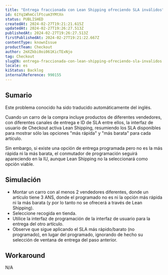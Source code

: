 ```yaml
---
title: "Entrega fraccionada con Lean Shipping ofreciendo SLA inválidos"
id: 61Yq1WhmCclFtcum3YMtXn
status: PUBLISHED
createdAt: 2024-02-27T19:21:21.615Z
updatedAt: 2024-02-27T19:26:27.513Z
publishedAt: 2024-02-27T19:26:27.513Z
firstPublishedAt: 2024-02-27T19:21:22.667Z
contentType: knownIssue
productTeam: Checkout
author: 2mXZkbi0oi061KicTExNjo
tag: Checkout
slugEN: entrega-fraccionada-con-lean-shipping-ofreciendo-sla-invalidos
locale: es
kiStatus: Backlog
internalReference: 990155
---
```


## Sumario

<div class="alert alert-info">
  <p>Este problema conocido ha sido traducido automáticamente del inglés.</p>
</div>


Cuando un carro de la compra incluye productos de diferentes vendedores, con diferentes canales de entrega e ID de SLA entre ellos, la interfaz de usuario de Checkout activa Lean Shipping, resumiendo los SLA disponibles para mostrar sólo las opciones "más rápida" y "más barata" para cada artículo.

Sin embargo, si existe una opción de entrega programada pero no es la más rápida ni la más barata, el conmutador de programación seguirá apareciendo en la IU, aunque Lean Shipping no la seleccionará como opción viable.



## Simulación



- Montar un carro con al menos 2 vendedores diferentes, donde un artículo tiene 3 ANS, donde el programado no es ni la opción más rápida ni la más barata (y por lo tanto no se ofrecerá a través de Lean Shipping).
- Seleccione recogida en tienda.
- Utilice la interfaz de programación de la interfaz de usuario para la entrega del otro artículo.
- Observe que sigue aplicando el SLA más rápido/barato (no programado), en lugar del programado, ignorando de hecho su selección de ventana de entrega del paso anterior.



## Workaround


N/A





